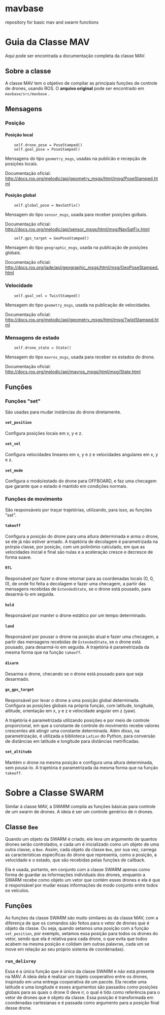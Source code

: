 # mavbase
repository for basic mav and swarm functions

# Guia da Classe MAV

Aqui pode ser encontrada a documentação completa da classe MAV. 

## Sobre a classe

A classe MAV tem o objetivo de compilar as principais funções de controle de drones, usando ROS. O **arquivo original** pode ser encontrado em ```mavbase/src/mavbase``` .

## Mensagens

### Posição 

#### Posição local
        self.drone_pose = PoseStamped()
        self.goal_pose = PoseStamped()
Mensagens do tipo ```geometry_msgs```, usadas na publicão e recepção de posições locais. 

Documentação oficial: http://docs.ros.org/melodic/api/geometry_msgs/html/msg/PoseStamped.html

#### Posição global
        self.global_pose = NavSatFix()
Mensagem do tipo ```sensor_msgs```, usada para receber posições golbais.

Documentação oficial: http://docs.ros.org/melodic/api/sensor_msgs/html/msg/NavSatFix.html

        self.gps_target = GeoPoseStamped()
Mensagem do tipo ```geographic_msgs```, usada na publicação de posições globais. 

Documentação oficial: http://docs.ros.org/jade/api/geographic_msgs/html/msg/GeoPoseStamped.html

### Velocidade 
        self.goal_vel = TwistStamped()
Mensagem do tipo ```geometry_msgs```, usada na publicação de velocidades. 

Documentação oficial: http://docs.ros.org/melodic/api/geometry_msgs/html/msg/TwistStamped.html

### Mensagens de estado 
        self.drone_state = State()
Mensagem do tipo ```mavros_msgs```, usada para receber os estados do drone.

Documentação oficial: http://docs.ros.org/melodic/api/mavros_msgs/html/msg/State.html

## Funções

### Funções "set"
São usadas para mudar instãncias do drone diretamente. 

#### ```set_position```
Configura posições locais em x, y e z.
#### ```set_vel```
Configura velocidades lineares em x, y e z e velocidades angulares em x, y e z.
#### ```set_mode```
Configura o modo/estado do drone para OFFBOARD, e faz uma checagem que garante que o estado é mantido em condições normais. 

### Funções de movimento
São responsáveis por traçar trajetórias, utilizando, para isso, as funções "set". 
#### ```takeoff```
Configura a posição do drone para uma altura determinada e arma o drone, se ele já não estiver armado. A trajetória de decolagem é 
parametrizada na prórpia classe, por posição, com um polinômio calculado, em que as velocidades inicial e final são nulas e a aceleração cresce e decresce de forma suave.  
#### ```RTL```
Responsável por fazer o drone retornar para as coordenadas locais (0, 0, 0), de onde foi feita a decolagem e fazer uma checagem, a partir das 
mensagens recebidas de ```ExtendedState```, se o drone está pousado, para desarmá-lo em seguida. 
#### ```hold```
Responsável por manter o drone estático por um tempo determinado.
#### ```land```
Responsável por pousar o drone na posição atual e fazer uma checagem, a partir das mensagens recebidas de ```ExtendedState```, 
se o drone está pousado, para desarmá-lo em seguida. A trajetória é parametrizada da mesma forma que na função ```takeoff```. 
#### ```disarm```
Desarma o drone, checando se o drone está pousado para que seja desarmado. 
#### ```go_gps_target```
Responsável por levar o drone a uma posição global determinada. Configura as posições globais na própria função, com latitude, longitude, altitude, orientação em x, y e z 
e velocidade angular em z (yaw). 

A trajetória é parametrizada utilizando posições e por meio de controle proporcional, em que a constante de controle do movimento recebe valores crescentes até atingir uma constante determinada. Além disso, na parametrização, é utilizada a biblioteca ```LatLon``` do Python, para conversão de distâncias em latitude e longitude para distâncias metrificadas. 
#### ```set_altitude```
Mantém o drone na mesma posição e configura uma altura determinada, sem pousá-lo. A trajetória é parametrizada da mesma forma que na função ```takeoff```. 

# Sobre a Classe SWARM

Similar à classe MAV, a SWARM compila as funções básicas para controle de um swarm de drones. A ideia é ser um controle genérico de n drones. 

## Classe ```Bee```

 Quando um objeto da SWARM é criado, ele leva um argumento de quantos drones serão controlados, e cada um é inicializado como um objeto de uma outra classe, a ```Bee```. Assim, cada objeto da classe ```Bee```, por sua vez, carrega as características especificas do drone que representa, como a posição, a velocidade e o estado, que são recebidas pelas funções de callback. 

Ela é usada, portanto, em conjunto com a classe SWARM apenas como forma de guardar as informações individuais dos drones, enquanto a SWARM recebe como objeto um vetor que contém esses drones e ela é que é responsável por mudar essas informações de modo conjunto entre todos os veículos.


## Funções

As funções da classe SWARM são muito similares às da classe MAV, com a diferença de que os comandos são feitos para o vetor de drones que é objeto da classe. Ou seja, quando setamos uma posição com a função ```set_position```, por exemplo, setamos essa posição para todos os drones do vetor, sendo que ela é relativa para cada drone, o que evita que todos acabem na mesma posição e colidam (em outras palavras, cada um se move em relação ao seu próprio sistema de coordenadas).

### ```run_delivrey```

Essa é a única função que é única da classe SWARM e não está presente na MAV. A ideia dela é realizar um trajeto cooperativo entre os drones, inspirado em uma entrega cooperativa de um pacote. Ela recebe uma latitude e uma longitude e esses argumentos são passados como posições globais para as quais o drone 0 deve ir, o qual é tido como referência para o vetor de drones que é objeto da classe. Essa posição é transformada em coordenadas cartesianas e é passada como argumento para a posição final desse drone. 
